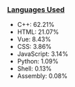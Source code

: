 
### [Languages Used](https://github.com/sayakdattagupta/profstats) 

- C++: 62.21%
- HTML: 21.07%
- Vue: 8.43%
- CSS: 3.86%
- JavaScript: 3.14%
- Python: 1.09%
- Shell: 0.13%
- Assembly: 0.08%
